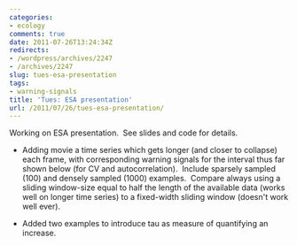 ```yaml
---
categories:
- ecology
comments: true
date: 2011-07-26T13:24:34Z
redirects:
- /wordpress/archives/2247
- /archives/2247
slug: tues-esa-presentation
tags:
- warning-signals
title: 'Tues: ESA presentation'
url: /2011/07/26/tues-esa-presentation/
---
```


Working on ESA presentation.  See slides and code for details.



	
  * Adding movie a time series which gets longer (and closer to collapse) each frame, with corresponding warning signals for the interval thus far shown below (for CV and autocorrelation).  Include sparsely sampled (100) and densely sampled (1000) examples.  Compare always using a sliding window-size equal to half the length of the available data (works well on longer time series) to a fixed-width sliding window (doesn't work well ever).

	
  * Added two examples to introduce tau as measure of quantifying an increase.







